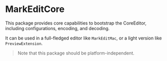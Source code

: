 # MarkEditCore

This package provides core capabilities to bootstrap the CoreEditor, including configurations, encoding, and decoding.

It can be used in a full-fledged editor like `MarkEditMac`, or a light version like `PreviewExtension`.

> Note that this package should be platform-independent.